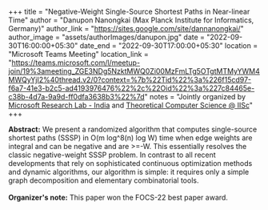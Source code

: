+++
title = "Negative-Weight Single-Source Shortest Paths in Near-linear Time"
author = "Danupon Nanongkai (Max Planck Institute for Informatics, Germany)"
author_link = "https://sites.google.com/site/dannanongkai/"
author_image = "assets/authorImages/danupon.jpg"
date = "2022-09-30T16:00:00+05:30"
date_end = "2022-09-30T17:00:00+05:30"
location = "Microsoft Teams Meeting"
location_link = "https://teams.microsoft.com/l/meetup-join/19%3ameeting_ZGE3NDg5NzktMWQ0Zi00MzFmLTg5OTgtMTMyYWM4MWQyYjI2%40thread.v2/0?context=%7b%22Tid%22%3a%226f15cd97-f6a7-41e3-b2c5-ad4193976476%22%2c%22Oid%22%3a%227c84465e-c38b-4d7a-9a9d-ff0dfa3638b3%22%7d"
notes = "Jointly organized by <a href = "https://www.microsoft.com/en-us/research/lab/microsoft-research-india/" target= "_blank">Microsoft Research Lab - India</a> and <a href='https://www.csa.iisc.ac.in/theoretical-computer-science/' target= "_blank">Theoretical Computer Science @ IISc</a>"
+++

<b>Abstract:</b> We present a randomized algorithm that computes single-source shortest paths (SSSP) in
O(m log^8(n) log W) time when edge weights are integral and can be negative and are >=-W. This essentially resolves
the classic negative-weight SSSP problem. In contrast to all recent developments that rely on sophisticated continuous
optimization methods and dynamic algorithms, our algorithm is simple: it requires only a simple graph decomposition and
elementary combinatorial tools.
<br><br>
<b>Organizer's note:</b> This paper won the FOCS-22 best paper award.